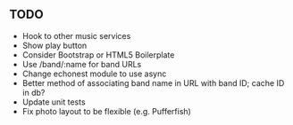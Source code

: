 ## TODO

* Hook to other music services
* Show play button
* Consider Bootstrap or HTML5 Boilerplate
* Use /band/:name for band URLs
* Change echonest module to use async
* Better method of associating band name in URL with band ID; cache ID in db?
* Update unit tests
* Fix photo layout to be flexible (e.g. Pufferfish)


